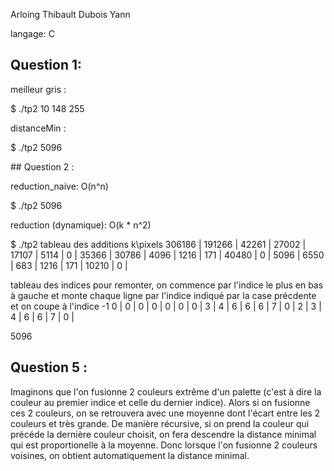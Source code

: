 Arloing Thibault
Dubois Yann

langage: C

## Question 1:

meilleur gris :

$ ./tp2
10
148
255

distanceMin :

$ ./tp2
5096

## Question 2 :

reduction_naive: O(n^n)

$ ./tp2
5096

reduction (dynamique): O(k * n^2)

$ ./tp2
tableau des additions k\\pixels
306186	|	191266	|	42261	|	27002	|	17107	|	5114	|	0	|
35366	|	30786	|	4096	|	1216	|	171	|	40480	|	0	|
5096	|	6550	|	683	|	1216	|	171	|	10210	|	0	|

tableau des indices pour remonter, on commence par l'indice le plus en bas à gauche et
monte chaque ligne par l'indice indiqué par la case précdente et on coupe à l'indice -1
0	|	0	|	0	|	0	|	0	|	0	|	0	|
3	|	4	|	6	|	6	|	6	|	7	|	0	|
2	|	3	|	4	|	6	|	6	|	7	|	0	|

5096

## Question 5 :

Imaginons que l'on fusionne 2 couleurs extrême d'un palette (c'est à dire la
couleur au premier indice et celle du dernier indice). Alors si on fusionne ces 2
couleurs, on se retrouvera avec une moyenne dont l'écart entre les 2 couleurs et
très grande. De manière récursive, si on prend la couleur qui précéde la dernière couleur
choisit, on fera descendre la distance minimal qui est proportionelle à la moyenne.
Donc lorsque l'on fusionne 2 couleurs voisines, on obtient automatiquement la
distance minimal.

